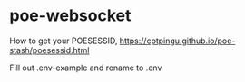 # poe-websocket

How to get your POESESSID, https://cptpingu.github.io/poe-stash/poesessid.html

Fill out .env-example and rename to .env

